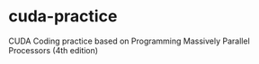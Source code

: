 # cuda-practice
CUDA Coding practice based on Programming Massively Parallel Processors (4th edition)
